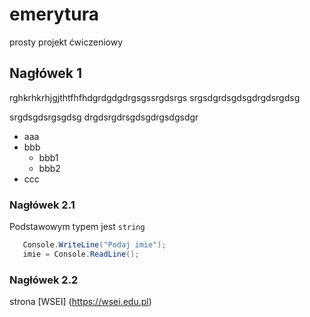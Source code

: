 # emerytura
prosty projekt ćwiczeniowy

## Nagłówek 1

rghkrhkrhjgjthtfhfhdgrdgdgdrgsgssrgdsrgs
srgsdgrdsgdsgdrgdsrgdsg

srgdsgdsrgsgdsg
drgdsrgdrsgdsgdrgsdgsdgr

* aaa
* bbb
  * bbb1
  * bbb2
* ccc
  

### Nagłówek 2.1

Podstawowym typem jest `string`

```csharp
   Console.WriteLine("Podaj imie");
   imie = Console.ReadLine();
```

### Nagłówek 2.2

strona [WSEI] (https://wsei.edu.pl)

